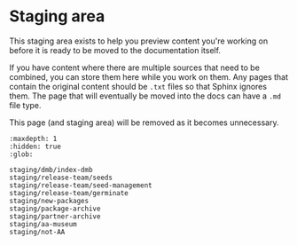 # Staging area

This staging area exists to help you preview content you're working on before
it is ready to be moved to the documentation itself.

If you have content where there are multiple sources that need to be combined,
you can store them here while you work on them. Any pages that contain the
original content should be `.txt` files so that Sphinx ignores them. The page
that will eventually be moved into the docs can have a `.md` file type.

This page (and staging area) will be removed as it becomes unnecessary.

```{toctree}
:maxdepth: 1
:hidden: true
:glob:

staging/dmb/index-dmb
staging/release-team/seeds
staging/release-team/seed-management
staging/release-team/germinate
staging/new-packages
staging/package-archive
staging/partner-archive
staging/aa-museum
staging/not-AA
```


